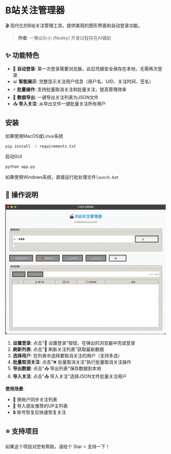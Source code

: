 # B站关注管理器

🎬 现代化的B站关注管理工具，提供美观的图形界面和自动登录功能。

> **作者**: 一懒众衫小 (Noeky) 开发过程存在AI辅助

## ✨ 功能特色

- 🔐 **自动登录**: 第一次登录需要浏览器，此后凭据安全保存在本地，无需再次登录
- 📊 **智能展示**: 完整显示关注用户信息（用户名、UID、关注时间、签名）
- ⚡ **批量操作**: 支持批量取消关注和批量关注，提高管理效率
- 💾 **数据导出**: 一键导出关注列表为JSON文件
- 📤 **导入关注**: 从导出文件一键批量关注所有用户

## 安装

如果使用MacOS或Linux系统

```bash
pip install -r requirements.txt
```

启动GUI

```bash
python app.py
```

如果使用Windows系统，直接运行批处理文件`launch.bat`

## 🎯 操作说明

![GUI界面](assets/gui.png)

1. **设置登录**: 点击"🔐 设置登录"按钮，在弹出的浏览器中完成登录
2. **刷新列表**: 点击"🔄 刷新关注列表"获取最新数据
3. **选择用户**: 在列表中选择要取消关注的用户（支持多选）
4. **批量取消关注**: 点击"❌ 批量取消关注"执行批量取消关注操作
5. **导出数据**: 点击"📥 导出列表"保存数据到本地
6. **导入关注**: 点击"📤 导入关注"选择JSON文件批量关注用户

**使用场景**:

- 🔄 换账户同步关注列表
- 👥 导入朋友推荐的UP主列表
- 🔒 账号恢复后快速恢复关注

## ⭐ 支持项目

如果这个项目对您有帮助，请给个 Star ⭐ 支持一下！
